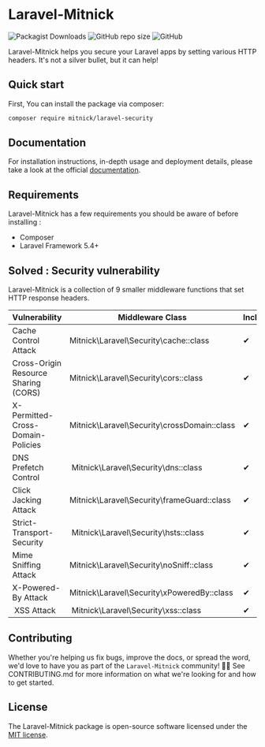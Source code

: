 # Laravel-Mitnick

![Packagist Downloads](https://img.shields.io/packagist/dt/mitnick/laravel-security?style=for-the-badge)
![GitHub repo size](https://img.shields.io/github/repo-size/getspooky/Laravel-Mitnick?style=for-the-badge)
![GitHub](https://img.shields.io/github/license/getspooky/Laravel-Mitnick?style=for-the-badge)

Laravel-Mitnick helps you secure your Laravel apps by setting various HTTP headers. It's not a silver bullet, but it can help!

## Quick start

First, You can install the package via composer: 
```sh
composer require mitnick/laravel-security 
```

## Documentation

For installation instructions, in-depth usage and deployment details, please take a look at the official [documentation](https://getspooky.github.io/Laravel-Mitnick/).

## Requirements

Laravel-Mitnick  has a few requirements you should be aware of before installing :

* Composer
* Laravel Framework 5.4+

## Solved : Security vulnerability

Laravel-Mitnick is a collection of 9 smaller middleware functions that set HTTP response headers.

| Vulnerability | Middleware Class  |   Included
| ------- | --- | --- |
| Cache Control Attack | Mitnick\Laravel\Security\cache::class |  ✔
| Cross-Origin Resource Sharing (CORS) |  Mitnick\Laravel\Security\cors::class |✔
| X-Permitted-Cross-Domain-Policies | Mitnick\Laravel\Security\crossDomain::class | ✔
| DNS Prefetch Control | Mitnick\Laravel\Security\dns::class |✔
| Click Jacking Attack | Mitnick\Laravel\Security\frameGuard::class |✔
| Strict-Transport-Security | Mitnick\Laravel\Security\hsts::class |✔
| Mime Sniffing Attack | Mitnick\Laravel\Security\noSniff::class |✔
| X-Powered-By Attack  | Mitnick\Laravel\Security\xPoweredBy::class | ✔
| XSS Attack | Mitnick\Laravel\Security\xss::class |✔


## Contributing 

Whether you're helping us fix bugs, improve the docs, or spread the word, we'd love to have you as part of the `Laravel-Mitnick` community! 💪💜  See CONTRIBUTING.md for more information on what we're looking for and how to get started.

## License

The Laravel-Mitnick package is open-source software licensed under the [MIT license](https://opensource.org/licenses/MIT).
